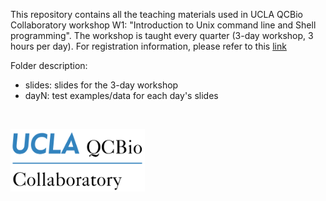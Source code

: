 This repository contains all the teaching materials used in UCLA QCBio Collaboratory workshop W1: "Introduction to Unix command line and Shell programming". The workshop is taught every quarter (3-day workshop, 3 hours per day). For registration information, please refer to this [link](https://qcb.ucla.edu/collaboratory/workshops/w1-intro-to-unix-command-line/)

Folder description:
- slides: slides for the 3-day workshop
- dayN: test examples/data for each day's slides

$~$

<img src="./slides/qcb-logo.png" width="215" height="100">
